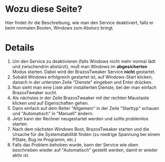 # Wozu diese Seite? #

Hier findet ihr die Beschreibung, wie man den Service deaktiviert, falls er beim normalen Booten, Windows zum Absturz bringt.

# Details #

  1. Um den Service zu deaktivieren (falls Windows nicht mehr normal lädt und zwischendrin abstürzt), muß man Windows im **abgesicherten** Modus starten. Dabei wird der BrazosTweaker Service **nicht** gestartet.
  1. Sobald Windows erfolgreich gestartet ist, auf Windows-Start klicken, danach in der untersten Zeile "Dienste" eingeben und Enter drücken.
  1. Nun sieht man eine Liste aller installierten Dienste, bei der man einfach BrazosTweaker sucht.
  1. Als nächstes in der Zeile BrazosTweaker mit der rechten Maustaste klicken und auf Eigenschaften gehen.
  1. Dann einfach auf dem Reiter "Allgemein" in der Zeile "Starttyp" schauen und "Automatisch" in "Manuell" ändern.
  1. Jetzt kann der Rechner neugestartet werden und sollte problemlos starten.
  1. Nach dem nächsten Windows Boot, BrazosTweaker starten und die Ursache für die Systemstabilität finden (zu niedrige Spannung bei einem PState, Bug im Programm, etc.)
  1. Falls das Problem behoben wurde, kann der Service wie oben beschrieben wieder auf "Automatisch" gestellt werden, damit er wieder aktiv ist.